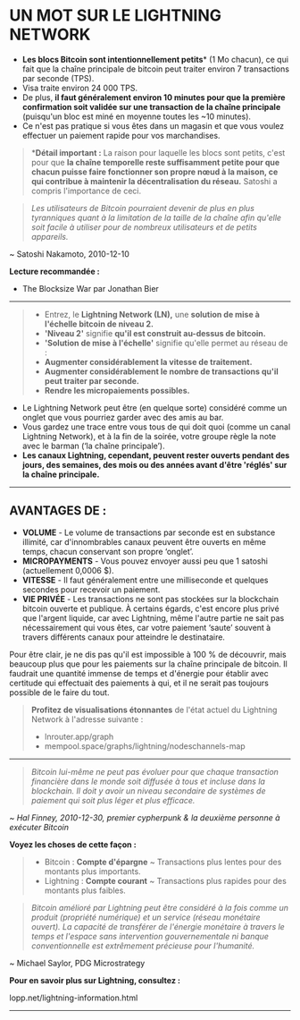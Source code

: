 # UN MOT SUR LE LIGHTNING NETWORK
* **Les blocs Bitcoin sont intentionnellement petits*** (1 Mo chacun),
ce qui fait que la chaîne principale de bitcoin peut traiter environ 7 transactions par seconde (TPS).
* Visa traite environ 24 000 TPS.
* De plus, **il faut généralement environ 10 minutes pour que la
première confirmation soit validée sur une
transaction de la chaîne principale** (puisqu'un bloc est miné en
moyenne toutes les ~10 minutes).
* Ce n'est pas pratique si vous êtes dans un magasin et que vous voulez
effectuer un paiement rapide pour vos marchandises.

> ***Détail important :** La raison pour laquelle les blocs sont petits,
c'est pour que **la chaîne temporelle reste suffisamment petite pour que chacun puisse
faire fonctionner son propre nœud à la maison, ce qui contribue à maintenir la
décentralisation du réseau.** Satoshi a compris l'importance de ceci.

>*Les utilisateurs de Bitcoin pourraient devenir de plus en plus
tyranniques quant à la limitation de la taille de
la chaîne afin qu'elle soit facile à utiliser pour de nombreux utilisateurs
et de petits appareils.*

~ Satoshi Nakamoto, 2010-12-10

**Lecture recommandée :**
* The Blocksize War par Jonathan Bier
---

>* Entrez, le **Lightning Network (LN),** une **solution de mise à l'échelle
>bitcoin de niveau 2.**
>* **'Niveau 2'** signifie **qu'il est construit au-dessus de bitcoin.**
>* **'Solution de mise à l'échelle'** signifie qu'elle permet au réseau de :
>* **Augmenter considérablement la vitesse de traitement.**
>* **Augmenter considérablement le nombre de transactions qu'il
>peut traiter par seconde.**
>* **Rendre les micropaiements possibles.**

* Le Lightning Network peut être (en quelque sorte) considéré comme
un onglet que vous pourriez garder avec des amis au bar.
* Vous gardez une trace entre vous tous de qui doit quoi
(comme un canal Lightning Network), et à la fin
de la soirée, votre groupe règle la note avec le barman
(‘la chaîne principale’).
* **Les canaux Lightning, cependant, peuvent rester ouverts pendant
des jours, des semaines, des mois ou des années avant d'être
'réglés' sur la chaîne principale.**

---
## AVANTAGES DE :
* **VOLUME** - Le volume de transactions par seconde est
en substance illimité, car d'innombrables canaux peuvent être
ouverts en même temps, chacun conservant son propre
‘onglet’.
* **MICROPAYMENTS** - Vous pouvez envoyer aussi peu que 1
satoshi (actuellement 0,0006 $).
* **VITESSE** - Il faut généralement entre une milliseconde et
quelques secondes pour recevoir un paiement.
* **VIE PRIVÉE** - Les transactions ne sont pas stockées sur la
blockchain bitcoin ouverte et publique. À certains égards, c'est encore
plus privé que l'argent liquide, car avec Lightning,
même l'autre partie ne sait pas nécessairement qui
vous êtes, car votre paiement ‘saute’ souvent à travers
différents canaux pour atteindre le destinataire.

Pour être clair, je ne dis pas qu'il est impossible à 100 % de
découvrir, mais beaucoup plus que pour les paiements sur la
chaîne principale de bitcoin.
Il faudrait une quantité immense de temps et d'énergie
pour établir avec certitude qui effectuait des paiements
à qui, et il ne serait pas toujours possible de
le faire du tout.

> **Profitez de visualisations étonnantes** de l'état actuel
>du Lightning Network à l'adresse suivante :
>* lnrouter.app/graph
>* mempool.space/graphs/lightning/nodeschannels-map

---

>*Bitcoin lui-même ne peut pas évoluer pour que chaque
transaction financière dans le
monde soit diffusée à tous et
incluse dans la blockchain.
Il doit y avoir un niveau secondaire de
systèmes de paiement qui soit plus léger
et plus efficace.*

*~ Hal Finney, 2010-12-30, premier cypherpunk
& la deuxième personne à exécuter Bitcoin*

**Voyez les choses de cette façon :**
>* Bitcoin : **Compte d'épargne** ~ Transactions plus lentes pour
>des montants plus importants.
>* Lightning : **Compte courant** ~ Transactions plus rapides
>pour des montants plus faibles.


>*Bitcoin amélioré par Lightning peut être considéré à la fois comme un
produit (propriété numérique) et un service (réseau monétaire ouvert). La capacité de transférer de l'énergie monétaire à travers
le temps et l'espace sans intervention gouvernementale ni
banque conventionnelle est extrêmement précieuse pour l'humanité.*

~ Michael Saylor, PDG
Microstrategy

**Pour en savoir plus sur Lightning, consultez :**

lopp.net/lightning-information.html

---
